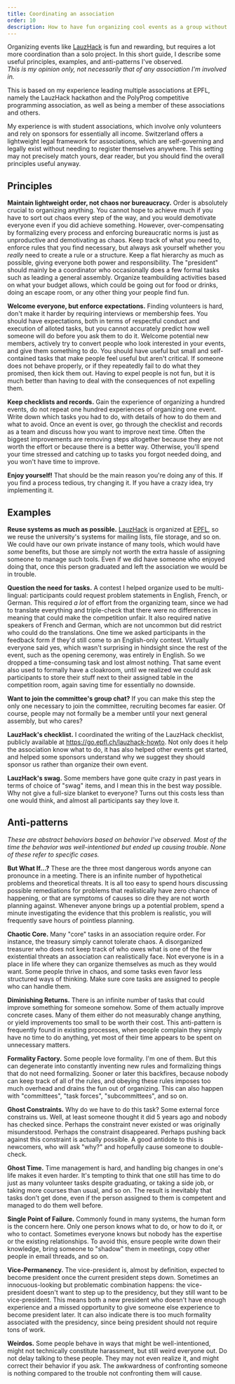 ```yaml
---
title: Coordinating an association
order: 10
description: How to have fun organizing cool events as a group without losing your mind or wasting everyone's time.
---
```


Organizing events like [LauzHack](https://lauzhack.com) is fun and rewarding, but requires a lot more coordination than a solo project.
In this short guide, I describe some useful principles, examples, and anti-patterns I've observed.  
_This is my opinion only, not necessarily that of any association I'm involved in._

This is based on my experience leading multiple associations at EPFL, namely the LauzHack hackathon and the PolyProg competitive programming association,
as well as being a member of these associations and others.

My experience is with student associations, which involve only volunteers and rely on sponsors for essentially all income.
Switzerland offers a lightweight legal framework for associations, which are self-governing and legally exist without needing to register themselves anywhere.
This setting may not precisely match yours, dear reader, but you should find the overall principles useful anyway.


## Principles

**Maintain lightweight order, not chaos nor bureaucracy.**
Order is absolutely crucial to organizing anything. You cannot hope to achieve much if you have to sort out chaos every step of the way, and you would demotivate everyone even if you did achieve something.
However, over-compensating by formalizing every process and enforcing bureaucratic norms is just as unproductive and demotivating as chaos.
Keep track of what you need to, enforce rules that you find necessary, but always ask yourself whether you _really_ need to create a rule or a structure.
Keep a flat hierarchy as much as possible, giving everyone both power and responsibility.
The "president" should mainly be a coordinator who occasionally does a few formal tasks such as leading a general assembly.
Organize teambuilding activities based on what your budget allows, which could be going out for food or drinks, doing an escape room, or any other thing your people find fun.

**Welcome everyone, but enforce expectations.**
Finding volunteers is hard, don't make it harder by requiring interviews or membership fees.
You should have expectations, both in terms of respectful conduct and execution of alloted tasks, but you cannot accurately predict how well someone will do before you ask them to do it.
Welcome potential new members, actively try to convert people who look interested in your events, and give them something to do.
You should have useful but small and self-contained tasks that make people feel useful but aren't critical.
If someone does not behave properly, or if they repeatedly fail to do what they promised, then kick them out.
Having to expel people is not fun, but it is much better than having to deal with the consequences of not expelling them.

**Keep checklists and records.**
Gain the experience of organizing a hundred events, do not repeat one hundred experiences of organizing one event.
Write down which tasks you had to do, with details of how to do them and what to avoid.
Once an event is over, go through the checklist and records as a team and discuss how you want to improve next time.
Often the biggest improvements are removing steps altogether because they are not worth the effort or because there is a better way.
Otherwise, you'll spend your time stressed and catching up to tasks you forgot needed doing, and you won't have time to improve.

**Enjoy yourself!**
That should be the main reason you're doing any of this.
If you find a process tedious, try changing it.
If you have a crazy idea, try implementing it.


## Examples

**Reuse systems as much as possible.**
[LauzHack](https://lauzhack.com) is organized at [EPFL](https://epfl.ch), so we reuse the university's systems for mailing lists, file storage, and so on.
We could have our own private instance of many tools, which would have _some_ benefits, but those are simply not worth the extra hassle of assigning someone to manage such tools.
Even if we did have someone who enjoyed doing that, once this person graduated and left the association we would be in trouble.

**Question the need for tasks.**
A contest I helped organize used to be multi-lingual: participants could request problem statements in English, French, or German.
This required _a lot_ of effort from the organizing team, since we had to translate everything and triple-check that there were no differences in meaning that could make the competition unfair.
It also required native speakers of French and German, which are not uncommon but did restrict who could do the translations.
One time we asked participants in the feedback form if they'd still come to an English-only contest.
Virtually everyone said yes, which wasn't surprising in hindsight since the rest of the event, such as the opening ceremony, was entirely in English.
So we dropped a time-consuming task and lost almost nothing.
That same event also used to formally have a cloakroom, until we realized we could ask participants to store their stuff next to their assigned table in the competition room, again saving time for essentially no downside.

**Want to join the committee's group chat?**
If you can make this step the only one necessary to join the committee, recruiting becomes far easier.
Of course, people may not formally be a member until your next general assembly, but who cares?

**LauzHack's checklist.**
I coordinated the writing of the LauzHack checklist, publicly available at <https://go.epfl.ch/lauzhack-howto>.
Not only does it help the association know what to do, it has also helped other events get started, and helped some sponsors understand why we suggest they should sponsor us rather than organize their own event.

**LauzHack's swag.**
Some members have gone quite crazy in past years in terms of choice of "swag" items, and I mean this in the best way possible.
Why not give a full-size blanket to everyone? Turns out this costs less than one would think, and almost all participants say they love it.


## Anti-patterns

_These are abstract behaviors based on behavior I've observed. Most of the time the behavior was well-intentioned but ended up causing trouble. None of these refer to specific cases._

**But What If...?**
These are the three most dangerous words anyone can pronounce in a meeting.
There is an infinite number of hypothetical problems and theoretical threats.
It is all too easy to spend hours discussing possible remediations for problems that realistically have zero chance of happening,
or that are symptoms of causes so dire they are not worth planning against.
Whenever anyone brings up a potential problem, spend a minute investigating the evidence that this problem is realistic, you will frequently save hours of pointless planning.

**Chaotic Core.**
Many "core" tasks in an association require order.
For instance, the treasury simply cannot tolerate chaos. A disorganized treasurer who does not keep track of who owes what is one of the few existential threats an association can realistically face.
Not everyone is in a place in life where they can organize themselves as much as they would want. Some people thrive in chaos, and some tasks even favor less structured ways of thinking.
Make sure core tasks are assigned to people who can handle them.

**Diminishing Returns.**
There is an infinite number of tasks that could improve something for someone somehow.
Some of them actually improve concrete cases.
Many of them either do not measurably change anything, or yield improvements too small to be worth their cost.
This anti-pattern is frequently found in existing processes, when people complain they simply have no time to do anything, yet most of their time appears to be spent on unnecessary matters.

**Formality Factory.**
Some people love formality. I'm one of them. But this can degenerate into constantly inventing new rules and formalizing things that do not need formalizing.
Sooner or later this backfires, because nobody can keep track of all of the rules, and obeying these rules imposes too much overhead and drains the fun out of organizing.
This can also happen with "committees", "task forces", "subcommittees", and so on.

**Ghost Constraints.**
Why do we have to do this task? Some external force constrains us. Well, at least someone thought it did 5 years ago and nobody has checked since.
Perhaps the constraint never existed or was originally misunderstood. Perhaps the constraint disappeared. Perhaps pushing back against this constraint is actually possible.
A good antidote to this is newcomers, who will ask "why?" and hopefully cause someone to double-check.

**Ghost Time.**
Time management is hard, and handling big changes in one's life makes it even harder.
It's tempting to think that one still has time to do just as many volunteer tasks despite graduating, or taking a side job, or taking more courses than usual, and so on.
The result is inevitably that tasks don't get done, even if the person assigned to them is competent and managed to do them well before.

**Single Point of Failure.**
Commonly found in many systems, the human form is the concern here.
Only one person knows what to do, or how to do it, or who to contact. Sometimes everyone knows but nobody has the expertise or the existing relationships.
To avoid this, ensure people write down their knowledge, bring someone to "shadow" them in meetings, copy other people in email threads, and so on.

**Vice-Permanency.**
The vice-president is, almost by definition, expected to become president once the current president steps down.
Sometimes an innocuous-looking but problematic combination happens: the vice-president doesn't want to step up to the presidency, but they still want to be vice-president.
This means both a new president who doesn't have enough experience and a missed opportunity to give someone else experience to become president later.
It can also indicate there is too much formality associated with the presidency, since being president should not require tons of work.

**Weirdos.**
Some people behave in ways that might be well-intentioned, might not technically constitute harassment, but still weird everyone out.
Do not delay talking to these people. They may not even realize it, and might correct their behavior if you ask.
The awkwardness of confronting someone is nothing compared to the trouble not confronting them will cause.
